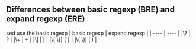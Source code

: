 ## Differences between basic regexp (BRE) and expand regexp (ERE)
sed use the basic regexp
|  basic regexp   | expend regexp  |
|  ----  | ----  |
|\\?	  | ?   |
|\\+	  | +   |
|\\|	  | \|  |
|\\{ \\}|	{ } |
|\\( \\)|	( ) |

##
